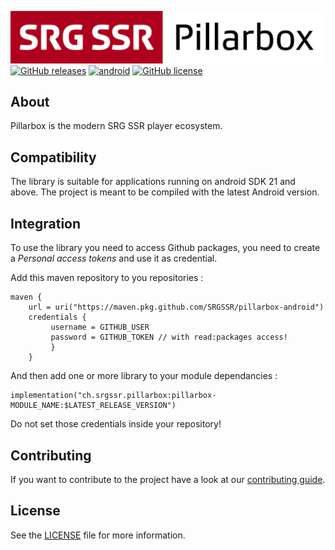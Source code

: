 [![Pillarbox logo](https://github.com/SRGSSR/pillarbox-apple/blob/main/docs/README-images/logo.jpg)](https://github.com/SRGSSR/pillarbox-android)
[![GitHub releases](https://img.shields.io/github/v/release/SRGSSR/pillarbox-android)](https://github.com/SRGSSR/pillarbox-android/releases) 
[![android](https://img.shields.io/badge/android-21+-green)](https://github.com/SRGSSR/pillarbox-android)
[![GitHub license](https://img.shields.io/github/license/SRGSSR/pillarbox-apple)](https://github.com/SRGSSR/pillarbox-android/blob/main/LICENSE) 
## About

Pillarbox is the modern SRG SSR player ecosystem.

## Compatibility

The library is suitable for applications running on android SDK 21 and above. The project is meant to be compiled with the latest Android version.

## Integration

To use the library you need to access Github packages, you need to create a _Personal access tokens_ and use it as credential.

Add this maven repository to you repositories :

```
maven {
    url = uri("https://maven.pkg.github.com/SRGSSR/pillarbox-android")
    credentials {
         username = GITHUB_USER
         password = GITHUB_TOKEN // with read:packages access!
         }
    }
```

And then add one or more library to your module dependancies : 

```
implementation("ch.srgssr.pillarbox:pillarbox-MODULE_NAME:$LATEST_RELEASE_VERSION")
```

Do not set those credentials inside your repository!



## Contributing

If you want to contribute to the project have a look at our [contributing guide](CONTRIBUTING.md).

## License

See the [LICENSE](../LICENSE) file for more information.
